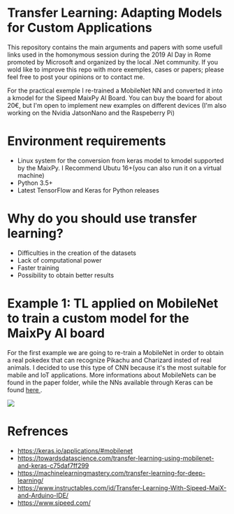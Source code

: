 # Transfer Learning: Adapting Models for Custom Applications
This repository contains the main arguments and papers with some usefull links used in the homonymous session during the 2019 AI Day in Rome promoted by Microsoft and organized by the local .Net community. If you wold like to improve this repo with more exemples, cases or papers; please feel free to post your opinions or to contact me.

For the practical exemple I re-trained a MobileNet NN and converted it into a kmodel for the Sipeed MaixPy AI Board. You can buy the board for about 20€, but I'm open to implement new examples on different devices (I'm also working on the Nvidia JatsonNano and the Raspeberry Pi)

# Environment requirements
- Linux system for the conversion from keras model to kmodel supported by the MaixPy. I Recommend Ubutu 16+(you can also run it on a virtual machine)
- Python 3.5+
- Latest TensorFlow and Keras for Python releases 

# Why do you should use transfer learning?
- Difficulties in the creation of the datasets
- Lack of computational power 
- Faster training
- Possibility to obtain better results 

# Example 1: TL applied on MobileNet to train a custom model for the MaixPy AI board
For the first example we are going to re-train a MobileNet in order to obtain a real pokedex that can recognize Pikachu and Charizard insted of real animals. I decided to use this type of CNN because it's the most suitable for mabile and IoT applications. More informations about MobileNets can be found in the paper folder, while the NNs available through Keras can be found <a href="https://keras.io/applications/#mobilenet"> here </a>.


<img src="https://drive.google.com/file/d/1N-gGAXOa3CjbYn2mM2fOfpQ-FbUjh0Au/view"> 


# Refrences 
- https://keras.io/applications/#mobilenet
- https://towardsdatascience.com/transfer-learning-using-mobilenet-and-keras-c75daf7ff299
- https://machinelearningmastery.com/transfer-learning-for-deep-learning/
- https://www.instructables.com/id/Transfer-Learning-With-Sipeed-MaiX-and-Arduino-IDE/
- https://www.sipeed.com/

